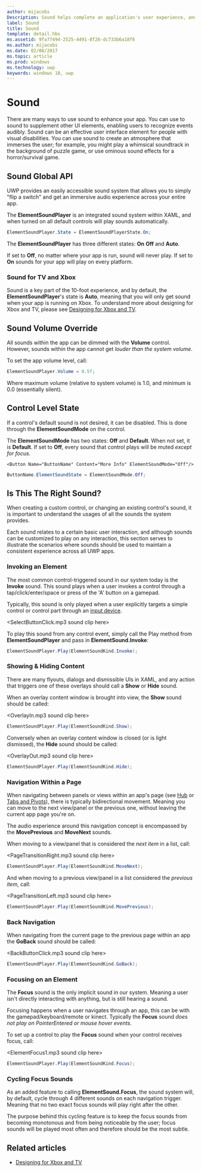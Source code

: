 ---author: mijacobsDescription: Sound helps complete an application's user experience, and gives them that extra audio edge they need to match the feel of Windows across all platforms.label: Soundtitle: Soundtemplate: detail.hbsms.assetid: 9fa77494-2525-4491-8f26-dc733b6a18f6ms.author: mijacobsms.date: 02/08/2017ms.topic: articlems.prod: windowsms.technology: uwpkeywords: windows 10, uwp---# Sound<link rel="stylesheet" href="https://az835927.vo.msecnd.net/sites/uwp/Resources/css/custom.css"> There are many ways to use sound to enhance your app. You can use to sound to supplement other UI elements, enabling users to recognize events audibly. Sound can be an effective user interface element for people with visual disabilities. You can use sound to create an atmosphere that immerses the user; for example, you might play a whimsical soundtrack in the background of puzzle game, or use ominous sound effects for a horror/survival game.## Sound Global APIUWP provides an easily accessible sound system that allows you to simply "flip a switch" and get an immersive audio experience across your entire app.The **ElementSoundPlayer** is an integrated sound system within XAML, and when turned on all default controls will play sounds automatically.```C#ElementSoundPlayer.State = ElementSoundPlayerState.On;```The **ElementSoundPlayer** has three different states: **On** **Off** and **Auto**.If set to **Off**, no matter where your app is run, sound will never play. If set to **On** sounds for your app will play on every platform.### Sound for TV and XboxSound is a key part of the 10-foot experience, and by default, the **ElementSoundPlayer**'s state is **Auto**, meaning that you will only get sound when your app is running on Xbox.To understand more about designing for Xbox and TV, please see [Designing for Xbox and TV](http://go.microsoft.com/fwlink/?LinkId=760736).## Sound Volume OverrideAll sounds within the app can be dimmed with the **Volume** control. However, sounds within the app cannot get *louder than the system volume*.To set the app volume level, call:```C#ElementSoundPlayer.Volume = 0.5f;```Where maximum volume (relative to system volume) is 1.0, and minimum is 0.0 (essentially silent).## Control Level StateIf a control's default sound is not desired, it can be disabled. This is done through the **ElementSoundMode** on the control.The **ElementSoundMode** has two states: **Off** and **Default**. When not set, it is **Default**. If set to **Off**, every sound that control plays will be muted *except for focus*.```XAML<Button Name="ButtonName" Content="More Info" ElementSoundMode="Off"/>``````C#ButtonName.ElementSoundState = ElementSoundMode.Off;```## Is This The Right Sound?When creating a custom control, or changing an existing control's sound, it is important to understand the usages of all the sounds the system provides.Each sound relates to a certain basic user interaction, and although sounds can be customized to play on any interaction, this section serves to illustrate the scenarios where sounds should be used to maintain a consistent experience across all UWP apps.### Invoking an ElementThe most common control-triggered sound in our system today is the **Invoke** sound. This sound plays when a user invokes a control through a tap/click/enter/space or press of the 'A' button on a gamepad.Typically, this sound is only played when a user explicitly targets a simple control or control part through an [input device](../input-and-devices/input-primer.md).<SelectButtonClick.mp3 sound clip here>To play this sound from any control event, simply call the Play method from **ElementSoundPlayer** and pass in **ElementSound.Invoke**:```C#ElementSoundPlayer.Play(ElementSoundKind.Invoke);```### Showing & Hiding ContentThere are many flyouts, dialogs and dismissible UIs in XAML, and any action that triggers one of these overlays should call a **Show** or **Hide** sound.When an overlay content window is brought into view, the **Show** sound should be called:<OverlayIn.mp3 sound clip here>```C#ElementSoundPlayer.Play(ElementSoundKind.Show);```Conversely when an overlay content window is closed (or is light dismissed), the **Hide** sound should be called:<OverlayOut.mp3 sound clip here>```C#ElementSoundPlayer.Play(ElementSoundKind.Hide);```### Navigation Within a PageWhen navigating between panels or views within an app's page (see [Hub](../controls-and-patterns/hub.md) or [Tabs and Pivots](../controls-and-patterns/tabs-pivot.md)), there is typically bidirectional movement. Meaning you can move to the next view/panel or the previous one, without leaving the current app page you're on.The audio experience around this navigation concept is encompassed by the **MovePrevious** and **MoveNext** sounds.When moving to a view/panel that is considered the *next item* in a list, call:<PageTransitionRight.mp3 sound clip here>```C#ElementSoundPlayer.Play(ElementSoundKind.MoveNext);```And when moving to a previous view/panel in a list considered the *previous item*, call:<PageTransitionLeft.mp3 sound clip here>```C#ElementSoundPlayer.Play(ElementSoundKind.MovePrevious);```### Back NavigationWhen navigating from the current page to the previous page within an app the **GoBack** sound should be called:<BackButtonClick.mp3 sound clip here>```C#ElementSoundPlayer.Play(ElementSoundKind.GoBack);```### Focusing on an ElementThe **Focus** sound is the only implicit sound in our system. Meaning a user isn't directly interacting with anything, but is still hearing a sound.Focusing happens when a user navigates through an app, this can be with the gamepad/keyboard/remote or kinect. Typically the **Focus** sound *does not play on PointerEntered or mouse hover events*.To set up a control to play the **Focus** sound when your control receives focus, call:<ElementFocus1.mp3 sound clip here>```C#ElementSoundPlayer.Play(ElementSoundKind.Focus);```### Cycling Focus SoundsAs an added feature to calling **ElementSound.Focus**, the sound system will, by default, cycle through 4 different sounds on each navigation trigger. Meaning that no two exact focus sounds will play right after the other.The purpose behind this cycling feature is to keep the focus sounds from becoming monotonous and from being noticeable by the user; focus sounds will be played most often and therefore should be the most subtle.## Related articles* [Designing for Xbox and TV](http://go.microsoft.com/fwlink/?LinkId=760736)